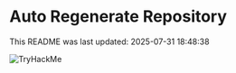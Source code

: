 # Auto Regenerate Repository

This README was last updated: 2025-07-31 18:48:38

 ![TryHackMe](https://tryhackme.com/badge/533634)